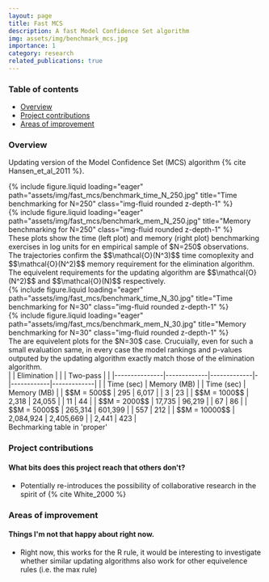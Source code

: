 ```yaml
---
layout: page
title: Fast MCS
description: A fast Model Confidence Set algorithm
img: assets/img/benchmark_mcs.jpg
importance: 1
category: research
related_publications: true
---
```


### Table of contents
- [Overview](#overview)
- [Project contributions](#project-contributions)
- [Areas of improvement](#areas-of-improvement)

### Overview

Updating version of the Model Confidence Set (MCS) algorithm {% cite Hansen_et_al_2011 %}.

<div class="row">
    <div class="col-sm mt-3 mt-md-0">
        {% include figure.liquid loading="eager" path="assets/img/fast_mcs/benchmark_time_N_250.jpg" title="Time benchmarking for N=250" class="img-fluid rounded z-depth-1" %}
    </div>
    <div class="col-sm mt-3 mt-md-0">
        {% include figure.liquid loading="eager" path="assets/img/fast_mcs/benchmark_mem_N_250.jpg" title="Memory benchmarking for N=250" class="img-fluid rounded z-depth-1" %}
    </div>
</div>
<div class="caption">
    These plots show the time (left plot) and memory (right plot) benchmarking exercises in log units for en empirical sample of $N=250$ observations. The trajectories confirm the $$\mathcal{O}(N^3)$$ time comoplexity and $$\mathcal{O}(N^2)$$ memory requirement for the elimination algorithm. The equivelent requirements for the updating algorithm are $$\mathcal{O}(N^2)$$ and $$\mathcal{O}(N)$$ respectively.
</div>

<div class="row">
    <div class="col-sm mt-3 mt-md-0">
        {% include figure.liquid loading="eager" path="assets/img/fast_mcs/benchmark_time_N_30.jpg" title="Time benchmarking for N=30" class="img-fluid rounded z-depth-1" %}
    </div>
    <div class="col-sm mt-3 mt-md-0">
        {% include figure.liquid loading="eager" path="assets/img/fast_mcs/benchmark_mem_N_30.jpg" title="Memory benchmarking for N=30" class="img-fluid rounded z-depth-1" %}
    </div>
</div>
<div class="caption">
    The are equivelent plots for the $N=30$ case. Crucuially, even for such a small evaluation same, in every case the model rankings and p-values outputed by the updating algorithm exactly match those of the elimination algorithm.
</div>

<div class="row">
    <div class="col-sm mt-3 mt-md-0">
    |               | Elimination |             | | Two-pass   |             |
    |---------------|-------------|-------------|-|------------|-------------|
    |               |  Time (sec) | Memory (MB) | | Time (sec) | Memory (MB) |
    | $$M = 500$$   |        295  |      6,017  | |       3    |      23     |
    | $$M = 1000$$  |      2,318  |     24,055  | |      11    |      44     |
    | $$M = 2000$$  |     17,735  |     96,219  | |      67    |      86     |
    | $$M = 5000$$  |    265,314  |    601,399  | |     557    |     212     |
    | $$M = 10000$$ |  2,084,924  |  2,405,669  | |   2,441    |     423     |
    </div>
</div>
<div class="caption">
    Bechmarking table in 'proper'
</div>



### Project contributions
#### What bits does this project reach that others don't?

- Potentially re-introduces the possibility of collaborative research in the spirit of {% cite White_2000 %}


### Areas of improvement
#### Things I'm not that happy about right now.

- Right now, this works for the R rule, it would be interesting to investigate whether similar updating algorithms also work for other equivelence rules (i.e. the max rule)
